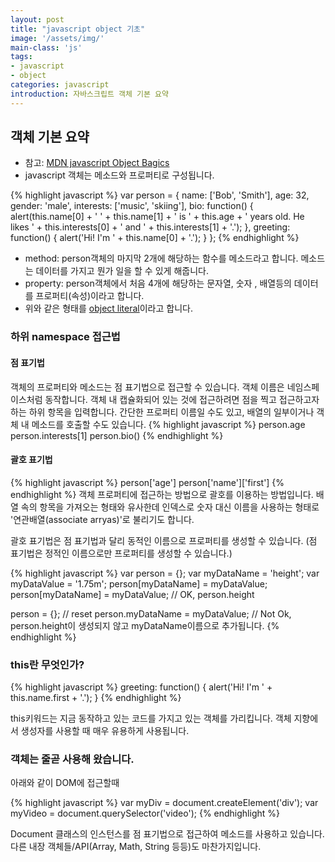 ```yaml
---
layout: post
title: "javascript object 기초"
image: '/assets/img/'
main-class: 'js'
tags:
- javascript
- object
categories: javascript
introduction: 자바스크립트 객체 기본 요약
---
```


## 객체 기본 요약
- 참고: [MDN javascript Object Bagics](https://developer.mozilla.org/ko/docs/Learn/JavaScript/Objects/Basics)
- javascript 객체는 메소드와 프로퍼티로 구성됩니다.

{% highlight javascript %}
var person = {
  name: ['Bob', 'Smith'],
  age: 32,
  gender: 'male',
  interests: ['music', 'skiing'],
  bio: function() {
    alert(this.name[0] + ' ' + this.name[1] + ' is ' + this.age + ' years old. He likes ' + this.interests[0] + ' and ' + this.interests[1] + '.');
  },
  greeting: function() {
    alert('Hi! I\'m ' + this.name[0] + '.');
  }
};
{% endhighlight %}
- method: person객체의 마지막 2개에 해당하는 함수를 메소드라고 합니다. 메소드는 데이터를 가지고 뭔가 일을 할 수 있게 해줍니다.
- property: person객체에서 처음 4개에 해당하는 문자열, 숫자 , 배열등의 데이터를 프로퍼티(속성)이라고 합니다.
- 위와 같은 형태를 [object literal](https://developer.mozilla.org/ko/docs/Web/JavaScript/Reference/Operators/Object_initializer)이라고 합니다.

### 하위 namespace 접근법
#### 점 표기법
객체의 프로퍼티와 메소드는 점 표기법으로 접근할 수 있습니다. 
객체 이름은 네임스페이스처럼 동작합니다. 객체 내 캡슐화되어 있는 것에 접근하려면 점을 찍고 접근하고자 하는 하위 항목을 입력합니다. 
간단한 프로퍼티 이름일 수도 있고, 배열의 일부이거나 객체 내 메소드를 호출할 수도 있습니다. 
{% highlight javascript %}
person.age
person.interests[1]
person.bio()
{% endhighlight %}
#### 괄호 표기법

{% highlight javascript %}
person['age']
person['name']['first']
{% endhighlight %}
객체 프로퍼티에 접근하는 방법으로 괄호를 이용하는 방법입니다. 
배열 속의 항목을 가져오는 형태와 유사한데 인덱스로 숫자 대신 이름을 사용하는 형태로 '연관배열(associate arryas)'로 불리기도 합니다. 

괄호 표기법은 점 표기법과 달리 동적인 이름으로 프로퍼티를 생성할 수 있습니다. (점 표기법은 정적인 이름으로만 프로퍼티를 생성할 수 있습니다.)

{% highlight javascript %}
var person = {};
var myDataName = 'height';
var myDataValue = '1.75m';
person[myDataName] = myDataValue;
person[myDataName] = myDataValue; // OK, person.height

person = {}; // reset
person.myDataName = myDataValue; // Not Ok, person.height이 생성되지 않고 myDataName이름으로 추가됩니다.
{% endhighlight %}


### this란 무엇인가?

{% highlight javascript %}
greeting: function() {
  alert('Hi! I\'m ' + this.name.first + '.');
}
{% endhighlight %}

this키워드는 지금 동작하고 있는 코드를 가지고 있는 객체를 가리킵니다. 객체 지향에서 생성자를 사용할 때 매우 유용하게 사용됩니다. 

### 객체는 줄곧 사용해 왔습니다. 

아래와 같이 DOM에 접근할때 

{% highlight javascript %}
var myDiv = document.createElement('div');
var myVideo = document.querySelector('video');
{% endhighlight %}

Document 클래스의 인스턴스를 점 표기법으로 접근하여 메소드를 사용하고 있습니다. 
다른 내장 객체들/API(Array, Math, String 등등)도 마찬가지입니다.

